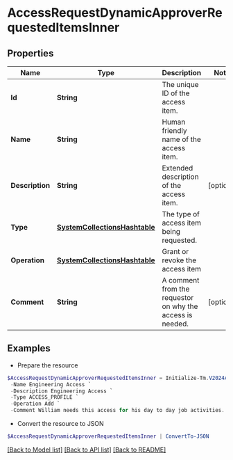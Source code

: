 # AccessRequestDynamicApproverRequestedItemsInner
## Properties

Name | Type | Description | Notes
------------ | ------------- | ------------- | -------------
**Id** | **String** | The unique ID of the access item. | 
**Name** | **String** | Human friendly name of the access item. | 
**Description** | **String** | Extended description of the access item. | [optional] 
**Type** | [**SystemCollectionsHashtable**](.md) | The type of access item being requested. | 
**Operation** | [**SystemCollectionsHashtable**](.md) | Grant or revoke the access item | 
**Comment** | **String** | A comment from the requestor on why the access is needed. | [optional] 

## Examples

- Prepare the resource
```powershell
$AccessRequestDynamicApproverRequestedItemsInner = Initialize-Tm.V2024AccessRequestDynamicApproverRequestedItemsInner  -Id 2c91808b6ef1d43e016efba0ce470904 `
 -Name Engineering Access `
 -Description Engineering Access `
 -Type ACCESS_PROFILE `
 -Operation Add `
 -Comment William needs this access for his day to day job activities.
```

- Convert the resource to JSON
```powershell
$AccessRequestDynamicApproverRequestedItemsInner | ConvertTo-JSON
```

[[Back to Model list]](../README.md#documentation-for-models) [[Back to API list]](../README.md#documentation-for-api-endpoints) [[Back to README]](../README.md)

